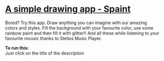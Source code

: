 # [A simple drawing app - Spaint](https://stelios333.github.io/spaint)

Bored? Try this app. Draw anything you can imagine with our amazing colors and styles. 
Fill the background with your favourite color, use some rainbow paint and then fill it with glitter!!  And all these while listening to your favourite mousic thanks to Stelios Music Player.

**To run this:**\
Just click on the title of the description
